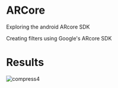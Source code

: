 # ARCore
Exploring the android ARcore SDK

Creating filters using Google's ARcore SDK

# Results
![compress4](https://user-images.githubusercontent.com/22669874/100620938-ee956f80-3316-11eb-92db-376cc1016539.gif)
